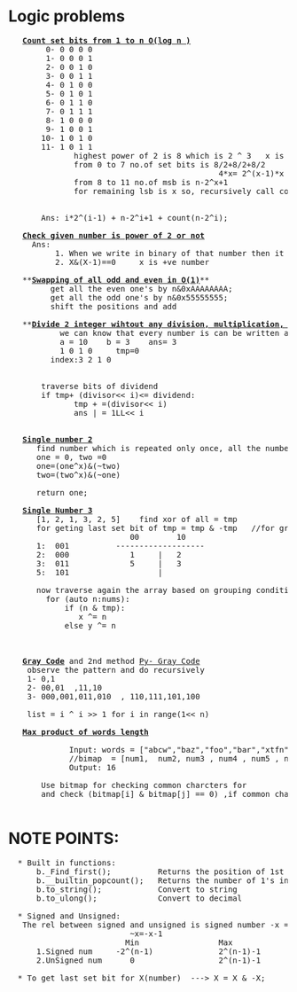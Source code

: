 # Logic problems
   
   <pre>
   <b><a href="https://github.com/teja963/DSA_All_Models/blob/master/Bit%20Manipulation/4.%20count%20set%20bits%20from%201%20to%20n.cpp">Count set bits from 1 to n O(log n )</a></b>
	    0- 0 0 0 0
	    1- 0 0 0 1
	    2- 0 0 1 0
	    3- 0 0 1 1
	    4- 0 1 0 0 
	    5- 0 1 0 1 
	    6- 0 1 1 0 
	    7- 0 1 1 1
	    8- 1 0 0 0 
	    9- 1 0 0 1 
	   10- 1 0 1 0
	   11- 1 0 1 1
		      highest power of 2 is 8 which is 2 ^ 3   x is 3
		      from 0 to 7 no.of set bits is 8/2+8/2+8/2
		                                     4*x= 2^(x-1)*x       pattern bits counting
		      from 8 to 11 no.of msb is n-2^x+1                   msg bits counting
		      for remaining lsb is x so, recursively call countsetbits(n-2^x)    recursively dng process
	  
 
       Ans: i*2^(i-1) + n-2^i+1 + count(n-2^i); 
     
   <b><a href="https://github.com/teja963/DSA_All_Models/blob/master/Bit%20Manipulation/5.%20find%20whether%20no%20is%20power%20of%202.cpp">Check given number is power of 2 or not</a></b>
     Ans: 
          1. When we write in binary of that number then it contain only one 1
          2. X&(X-1)==0     x is +ve number
  
   **<b><a href="https://github.com/teja963/DSA_All_Models/blob/master/Bit%20Manipulation/9.%20Swap%20all%20even%20and%20odd%20bits.cpp">Swapping of all odd and even in O(1)</a></b>**
         get all the even one's by n&0xAAAAAAAA;
         get all the odd one's by n&0x55555555;
         shift the positions and add
    
   **<b><a href="https://github.com/teja963/DSA_All_Models/blob/master/Bit%20Manipulation/8.%20divide%202%20integers%20wihtout%20mul%20div%20modoperation.cpp">Divide 2 integer wihtout any division, multiplication, mod O(log a)</a></b>**
	       we can know that every number is can be written as power of 2
	       a = 10    b = 3    ans= 3
	       1 0 1 0     tmp=0
         index:3 2 1 0                                            3*X<= 10 
                                                                  3*2<=10 crct     ans+=2;
                                                                  6+ 3*1<=10 crct     ans+=1;
       traverse bits of dividend
       if tmp+ (divisor<< i)<= dividend: 
              tmp + =(divisor<< i)
              ans | = 1LL<< i                                   
                
                
   <b><a href="https://github.com/teja963/DSA_All_Models/blob/master/Bit%20Manipulation/11.%20single%20number%202.cpp">Single number 2</a></b>
      find number which is repeated only once, all the numbers repeated 3
      one = 0, two =0
      one=(one^x)&(~two)
      two=(two^x)&(~one)
     
      return one;
      
   <b><a href="https://github.com/teja963/DSA-and-MYSQL/blob/master/Bit%20Manipulation/12.%20Single%20Number%203.cpp">Single Number 3</a></b>
      [1, 2, 1, 3, 2, 5]    find xor of all = tmp
      for geting last set bit of tmp = tmp & -tmp   //for grouping purpose (01)
                          00        10
      1:  001          -------------------
      2:  000             1     |   2
      3:  011             5     |   3
      5:  101                   |
      
      now traverse again the array based on grouping condition split(tmp & n)
        for (auto n:nums):
            if (n & tmp):
               x ^= n
            else y ^= n
            
        
      
   <b><a href="https://github.com/teja963/DSA-and-MYSQL/blob/master/Bit%20Manipulation/Gray%20Code/12.%20Gray%20Code.cpp">Gray Code</a></b> and 2nd method <a href="https://github.com/teja963/DSA-and-MYSQL/blob/master/Bit%20Manipulation/Gray%20Code/12.%20Gray%20Code.py">Py- Gray Code</a></b>
    observe the pattern and do recursively
    1- 0,1
    2- 00,01  ,11,10
    3- 000,001,011,010  , 110,111,101,100
    
    list = i ^ i >> 1 for i in range(1<< n)
    
   <b><a href="https://github.com/teja963/DSA-and-MYSQL/blob/master/Bit%20Manipulation/13.%20Maximum%20product%20of%20words%20length.cpp">Max product of words length</a></b>
      
		     Input: words = ["abcw","baz","foo","bar","xtfn","abcdef"]
			 //bimap  = [num1,  num2, num3 , num4 , num5 , num6]  -- val |= (1<<(ch-'a'))
		     Output: 16
     
       Use bitmap for checking common charcters for 
       and check (bitmap[i] & bitmap[j] == 0) ,if common characters present it won't be zero
   </pre>
  
    
# NOTE POINTS:
  
  <pre>
  * Built in functions:
      b._Find_first();          Returns the position of 1st set bit
      b.__builtin_popcount();   Returns the number of 1's in that number
      b.to_string();            Convert to string
      b.to_ulong();             Convert to decimal
     
  * Signed and Unsigned:
   The rel between signed and unsigned is signed number -x = Unsigned number 2^n - x
                          ~x=-x-1
                         Min                 Max       
      1.Signed num     -2^(n-1)              2^(n-1)-1
      2.UnSigned num      0                  2^(n-1)-1
      
  * To get last set bit for X(number)  ---> X = X & -X;
    
   </pre>
  
  
  
  
  
